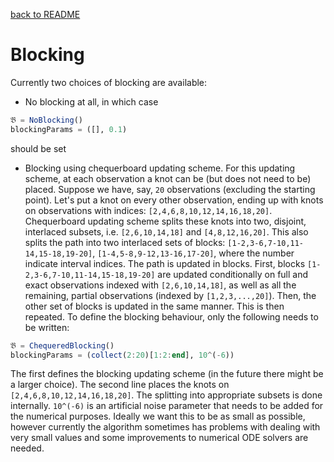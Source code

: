 [back to README](../README.md)
# Blocking
Currently two choices of blocking are available:
* No blocking at all, in which case
```julia
𝔅 = NoBlocking()
blockingParams = ([], 0.1)
```
should be set
* Blocking using chequerboard updating scheme. For this updating scheme, at each observation a knot can be (but does not need to be) placed. Suppose we have, say, `20` observations (excluding the starting point). Let's put a knot on every other observation, ending up with knots on observations with indices: `[2,4,6,8,10,12,14,16,18,20]`. Chequerboard updating scheme splits these knots into two, disjoint, interlaced subsets, i.e. `[2,6,10,14,18]` and `[4,8,12,16,20]`. This also splits the path into two interlaced sets of blocks: `[1-2,3-6,7-10,11-14,15-18,19-20]`, `[1-4,5-8,9-12,13-16,17-20]`, where the number indicate interval indices. The path is updated in blocks. First, blocks `[1-2,3-6,7-10,11-14,15-18,19-20]` are updated conditionally on full and exact observations indexed with `[2,6,10,14,18]`, as well as all the remaining, partial observations (indexed by `[1,2,3,...,20]`). Then, the other set of blocks is updated in the same manner. This is then repeated. To define the blocking behaviour, only the following needs to be written:
```julia
𝔅 = ChequeredBlocking()
blockingParams = (collect(2:20)[1:2:end], 10^(-6))
```
The first defines the blocking updating scheme (in the future there might be a larger choice). The second line places the knots on `[2,4,6,8,10,12,14,16,18,20]`. The splitting into appropriate subsets is done internally. `10^(-6)` is an artificial noise parameter that needs to be added for the numerical purposes. Ideally we want this to be as small as possible, however currently the algorithm sometimes has problems with dealing with very small values and some improvements to numerical ODE solvers are needed.

